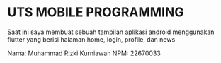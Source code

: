 # UTS MOBILE PROGRAMMING
Saat ini saya membuat sebuah tampilan aplikasi android menggunakan flutter yang berisi halaman home, login, profile, dan news

Nama: Muhammad Rizki Kurniawan
NPM: 22670033
